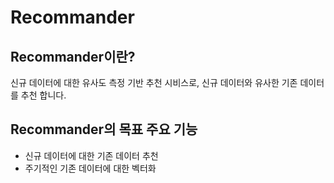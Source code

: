 # Recommander

## Recommander이란?
신규 데이터에 대한 유사도 측정 기반 추천 시비스로, 신규 데이터와 유사한 기존 데이터를 추천 합니다.

## Recommander의 목표 주요 기능
- 신규 데이터에 대한 기존 데이터 추천
- 주기적인 기존 데이터에 대한 벡터화
